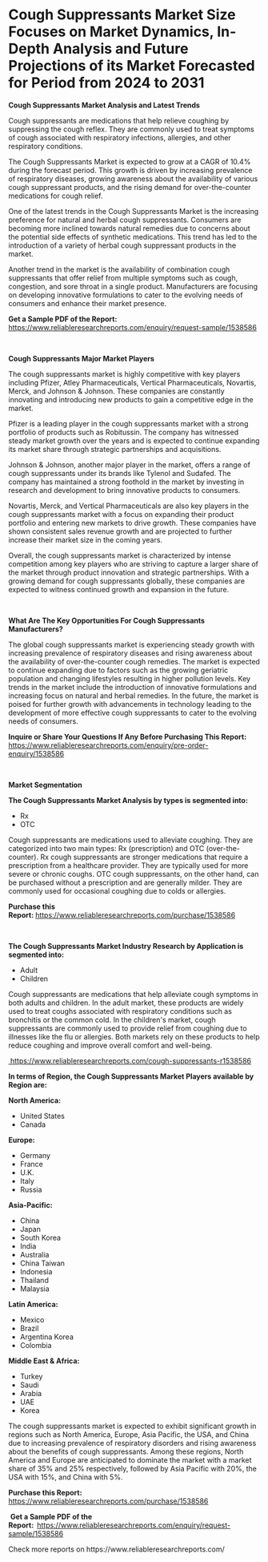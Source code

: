<p><h1>Cough Suppressants Market Size Focuses on Market Dynamics, In-Depth Analysis and Future Projections of its Market Forecasted for Period from 2024 to 2031</h1></p><p><strong>Cough Suppressants Market Analysis and Latest Trends</strong></p>
<p><p>Cough suppressants are medications that help relieve coughing by suppressing the cough reflex. They are commonly used to treat symptoms of cough associated with respiratory infections, allergies, and other respiratory conditions.</p><p>The Cough Suppressants Market is expected to grow at a CAGR of 10.4% during the forecast period. This growth is driven by increasing prevalence of respiratory diseases, growing awareness about the availability of various cough suppressant products, and the rising demand for over-the-counter medications for cough relief.</p><p>One of the latest trends in the Cough Suppressants Market is the increasing preference for natural and herbal cough suppressants. Consumers are becoming more inclined towards natural remedies due to concerns about the potential side effects of synthetic medications. This trend has led to the introduction of a variety of herbal cough suppressant products in the market.</p><p>Another trend in the market is the availability of combination cough suppressants that offer relief from multiple symptoms such as cough, congestion, and sore throat in a single product. Manufacturers are focusing on developing innovative formulations to cater to the evolving needs of consumers and enhance their market presence.</p></p>
<p><strong>Get a Sample PDF of the Report:&nbsp;</strong> <a href="https://www.reliableresearchreports.com/enquiry/request-sample/1538586">https://www.reliableresearchreports.com/enquiry/request-sample/1538586</a></p>
<p>&nbsp;</p>
<p><strong>Cough Suppressants Major Market Players</strong></p>
<p><p>The cough suppressants market is highly competitive with key players including Pfizer, Atley Pharmaceuticals, Vertical Pharmaceuticals, Novartis, Merck, and Johnson & Johnson. These companies are constantly innovating and introducing new products to gain a competitive edge in the market.</p><p>Pfizer is a leading player in the cough suppressants market with a strong portfolio of products such as Robitussin. The company has witnessed steady market growth over the years and is expected to continue expanding its market share through strategic partnerships and acquisitions.</p><p>Johnson & Johnson, another major player in the market, offers a range of cough suppressants under its brands like Tylenol and Sudafed. The company has maintained a strong foothold in the market by investing in research and development to bring innovative products to consumers.</p><p>Novartis, Merck, and Vertical Pharmaceuticals are also key players in the cough suppressants market with a focus on expanding their product portfolio and entering new markets to drive growth. These companies have shown consistent sales revenue growth and are projected to further increase their market size in the coming years.</p><p>Overall, the cough suppressants market is characterized by intense competition among key players who are striving to capture a larger share of the market through product innovation and strategic partnerships. With a growing demand for cough suppressants globally, these companies are expected to witness continued growth and expansion in the future.</p></p>
<p>&nbsp;</p>
<p><strong>What Are The Key Opportunities For Cough Suppressants Manufacturers?</strong></p>
<p><p>The global cough suppressants market is experiencing steady growth with increasing prevalence of respiratory diseases and rising awareness about the availability of over-the-counter cough remedies. The market is expected to continue expanding due to factors such as the growing geriatric population and changing lifestyles resulting in higher pollution levels. Key trends in the market include the introduction of innovative formulations and increasing focus on natural and herbal remedies. In the future, the market is poised for further growth with advancements in technology leading to the development of more effective cough suppressants to cater to the evolving needs of consumers.</p></p>
<p><strong>Inquire or Share Your Questions If Any Before Purchasing This Report:</strong> <a href="https://www.reliableresearchreports.com/enquiry/pre-order-enquiry/1538586">https://www.reliableresearchreports.com/enquiry/pre-order-enquiry/1538586</a></p>
<p>&nbsp;</p>
<p><strong>Market Segmentation</strong></p>
<p><strong>The Cough Suppressants Market Analysis by types is segmented into:</strong></p>
<p><ul><li>Rx</li><li>OTC</li></ul></p>
<p><p>Cough suppressants are medications used to alleviate coughing. They are categorized into two main types: Rx (prescription) and OTC (over-the-counter). Rx cough suppressants are stronger medications that require a prescription from a healthcare provider. They are typically used for more severe or chronic coughs. OTC cough suppressants, on the other hand, can be purchased without a prescription and are generally milder. They are commonly used for occasional coughing due to colds or allergies.</p></p>
<p><strong>Purchase this Report:&nbsp;</strong><a href="https://www.reliableresearchreports.com/purchase/1538586">https://www.reliableresearchreports.com/purchase/1538586</a></p>
<p>&nbsp;</p>
<p><strong>The Cough Suppressants Market Industry Research by Application is segmented into:</strong></p>
<p><ul><li>Adult</li><li>Children</li></ul></p>
<p><p>Cough suppressants are medications that help alleviate cough symptoms in both adults and children. In the adult market, these products are widely used to treat coughs associated with respiratory conditions such as bronchitis or the common cold. In the children's market, cough suppressants are commonly used to provide relief from coughing due to illnesses like the flu or allergies. Both markets rely on these products to help reduce coughing and improve overall comfort and well-being.</p></p>
<p><a href="https://www.reliableresearchreports.com/cough-suppressants-r1538586">&nbsp;https://www.reliableresearchreports.com/cough-suppressants-r1538586</a></p>
<p><strong>In terms of Region, the Cough Suppressants Market Players available by Region are:</strong></p>
<p>
    <p> <strong> North America: </strong>
        <ul>
            <li>United States</li>
            <li>Canada</li>
        </ul>
        </p> 
    <p> <strong> Europe: </strong>
        <ul>
            <li>Germany</li>
            <li>France</li>
            <li>U.K.</li>
            <li>Italy</li>
            <li>Russia</li>
        </ul>
        </p> 
    <p> <strong> Asia-Pacific: </strong>
        <ul>
            <li>China</li>
            <li>Japan</li>
            <li>South Korea</li>
            <li>India</li>
            <li>Australia</li>
            <li>China Taiwan</li>
            <li>Indonesia</li>
            <li>Thailand</li>
            <li>Malaysia</li>
        </ul>
        </p> 
    <p> <strong> Latin America: </strong>
        <ul>
            <li>Mexico</li>
            <li>Brazil</li>
            <li>Argentina Korea</li>
            <li>Colombia</li>
        </ul>
        </p> 
    <p> <strong> Middle East & Africa: </strong>
        <ul>
            <li>Turkey</li>
            <li>Saudi</li>
            <li>Arabia</li>
            <li>UAE</li>
            <li>Korea</li>
        </ul>
    </p>
    </p>
<p><p>The cough suppressants market is expected to exhibit significant growth in regions such as North America, Europe, Asia Pacific, the USA, and China due to increasing prevalence of respiratory disorders and rising awareness about the benefits of cough suppressants. Among these regions, North America and Europe are anticipated to dominate the market with a market share of 35% and 25% respectively, followed by Asia Pacific with 20%, the USA with 15%, and China with 5%.</p></p>
<p><strong>Purchase this Report: </strong><a href="https://www.reliableresearchreports.com/purchase/1538586">https://www.reliableresearchreports.com/purchase/1538586</a></p>
<p>&nbsp;<strong>Get a Sample PDF of the Report:&nbsp;&nbsp;</strong><a href="https://www.reliableresearchreports.com/enquiry/request-sample/1538586">https://www.reliableresearchreports.com/enquiry/request-sample/1538586</a></p>
<p><strong></strong></p>
<p>Check more reports on https://www.reliableresearchreports.com/</p>